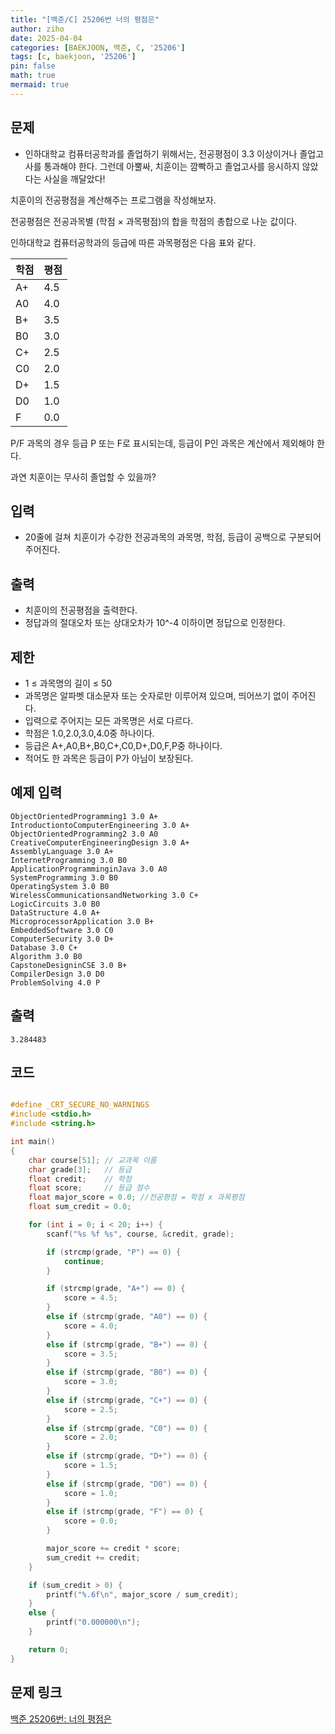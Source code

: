 ```yaml
---
title: "[백준/C] 25206번 너의 평점은"
author: ziho
date: 2025-04-04
categories: [BAEKJOON, 백준, C, '25206']
tags: [c, baekjoon, '25206']
pin: false
math: true
mermaid: true
---
```

## 문제
- 인하대학교 컴퓨터공학과를 졸업하기 위해서는, 전공평점이 3.3 이상이거나 졸업고사를 통과해야 한다. 그런데 아뿔싸, 치훈이는 깜빡하고 졸업고사를 응시하지 않았다는 사실을 깨달았다!

치훈이의 전공평점을 계산해주는 프로그램을 작성해보자.

전공평점은 전공과목별 (학점 × 과목평점)의 합을 학점의 총합으로 나눈 값이다.

인하대학교 컴퓨터공학과의 등급에 따른 과목평점은 다음 표와 같다.

|학점|평점|
|------|---|
|A+|4.5|
|A0|4.0|
|B+|3.5|
|B0|3.0|
|C+|2.5|
|C0|2.0|
|D+|1.5|
|D0|1.0|
|F|0.0|

P/F 과목의 경우 등급 P 또는 F로 표시되는데, 등급이 P인 과목은 계산에서 제외해야 한다.

과연 치훈이는 무사히 졸업할 수 있을까?

## 입력
- 20줄에 걸쳐 치훈이가 수강한 전공과목의 과목명, 학점, 등급이 공백으로 구분되어 주어진다.
## 출력
- 치훈이의 전공평점을 출력한다.
- 정답과의 절대오차 또는 상대오차가 10^-4 이하이면 정답으로 인정한다.
## 제한
- 1 ≤ 과목명의 길이 ≤ 50
- 과목명은 알파벳 대소문자 또는 숫자로만 이루어져 있으며, 띄어쓰기 없이 주어진다. 
- 입력으로 주어지는 모든 과목명은 서로 다르다.
- 학점은 1.0,2.0,3.0,4.0중 하나이다.
- 등급은 A+,A0,B+,B0,C+,C0,D+,D0,F,P중 하나이다.
- 적어도 한 과목은 등급이 P가 아님이 보장된다.
## 예제 입력
```
ObjectOrientedProgramming1 3.0 A+
IntroductiontoComputerEngineering 3.0 A+
ObjectOrientedProgramming2 3.0 A0
CreativeComputerEngineeringDesign 3.0 A+
AssemblyLanguage 3.0 A+
InternetProgramming 3.0 B0
ApplicationProgramminginJava 3.0 A0
SystemProgramming 3.0 B0
OperatingSystem 3.0 B0
WirelessCommunicationsandNetworking 3.0 C+
LogicCircuits 3.0 B0
DataStructure 4.0 A+
MicroprocessorApplication 3.0 B+
EmbeddedSoftware 3.0 C0
ComputerSecurity 3.0 D+
Database 3.0 C+
Algorithm 3.0 B0
CapstoneDesigninCSE 3.0 B+
CompilerDesign 3.0 D0
ProblemSolving 4.0 P
```
## 출력
```
3.284483
```
## 코드

```c

#define _CRT_SECURE_NO_WARNINGS
#include <stdio.h>
#include <string.h>

int main()
{
    char course[51]; // 교과목 이름
    char grade[3];   // 등급
    float credit;    // 학점
    float score;     // 등급 점수
    float major_score = 0.0; //전공평점 = 학점 x 과목평점
    float sum_credit = 0.0;

    for (int i = 0; i < 20; i++) {
        scanf("%s %f %s", course, &credit, grade);

        if (strcmp(grade, "P") == 0) {
            continue;
        }

        if (strcmp(grade, "A+") == 0) {
            score = 4.5;
        }
        else if (strcmp(grade, "A0") == 0) {
            score = 4.0;
        }
        else if (strcmp(grade, "B+") == 0) {
            score = 3.5;
        }
        else if (strcmp(grade, "B0") == 0) {
            score = 3.0;
        }
        else if (strcmp(grade, "C+") == 0) {
            score = 2.5;
        }
        else if (strcmp(grade, "C0") == 0) {
            score = 2.0;
        }
        else if (strcmp(grade, "D+") == 0) {
            score = 1.5;
        }
        else if (strcmp(grade, "D0") == 0) {
            score = 1.0;
        }
        else if (strcmp(grade, "F") == 0) {
            score = 0.0;
        }

        major_score += credit * score;
        sum_credit += credit;
    }

    if (sum_credit > 0) {
        printf("%.6f\n", major_score / sum_credit);
    }
    else {
        printf("0.000000\n");
    }

    return 0;
}
```

## 문제 링크
[백준 25206번: 너의 평점은](https://www.acmicpc.net/problem/25206)
